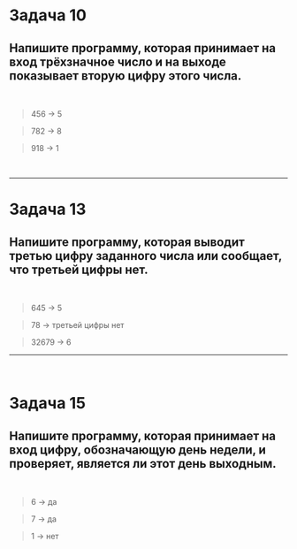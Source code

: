 # **Задача 10**

## Напишите программу, которая принимает на вход трёхзначное число и на выходе показывает вторую цифру этого числа.
​
> 456 -> 5

> 782 -> 8

> 918 -> 1

​
****

# **Задача 13**

## Напишите программу, которая выводит третью цифру заданного числа или сообщает, что третьей цифры нет.
​
> 645 -> 5​

> 78 -> третьей цифры нет

> 32679 -> 6

****
​
# **Задача 15**

## Напишите программу, которая принимает на вход цифру, обозначающую день недели, и проверяет, является ли этот день выходным.
​
> 6 -> да

> 7 -> да

> 1 -> нет